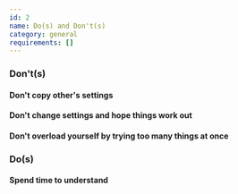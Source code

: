 ```yaml
---
id: 2
name: Do(s) and Don't(s)
category: general
requirements: []
---
```


### Don't(s)

#### Don't copy other's settings

#### Don't change settings and hope things work out

#### Don't overload yourself by trying too many things at once

### Do(s)

#### Spend time to understand
